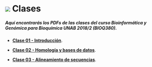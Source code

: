 # ![](https://github.com/bioinf-biotec/labs_bioinf/blob/master/images/presentation.png?raw=true) Clases

##### Aquí encontrarás los PDFs de las clases del curso Bioinformática y Genómica para Bioquímica UNAB 2018/2 (BIOQ380). 

- **[Clase 01 - Introducción](https://github.com/BIOQ380/Clases/raw/master/clase01.pdf)**.   

- **[Clase 02 - Homología y bases de datos](https://github.com/BIOQ380/Clases/raw/master/clase02.pdf)**. 

- **[Clase 03 - Alineamiento de secuencias](https://github.com/BIOQ380/Clases/raw/master/clase03.pdf)**. 
